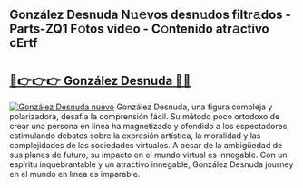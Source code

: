 ## González Desnuda N𝚞𝚎vos desn𝚞dos filtr𝚊dos - Parts-ZQ1 F𝚘tos vid𝚎o - C𝚘ntenido atr𝚊ctivo cErtf

# <h2><a href="http://mb1dwmm.tromn.icu/?c=Gonz%c3%a1lez+Desnuda">🔗👉👉👉 González Desnuda 🔗🔗</a></h2>

[![González Desnuda nuevo](https://i.imgur.com/pEAQMta.gif)](http://mb1dwmm.tromn.icu/?c=Gonz%c3%a1lez+Desnuda)
González Desnuda, una figura compleja y polarizadora, desafía la comprensión fácil. Su método poco ortodoxo de crear una persona en línea ha magnetizado y ofendido a los espectadores, estimulando debates sobre la expresión artística, la moralidad y las complejidades de las sociedades virtuales. A pesar de la ambigüedad de sus planes de futuro, su impacto en el mundo virtual es innegable. Con un espíritu inquebrantable y un atractivo innegable, González Desnuda journey en el mundo en línea es imparable.

